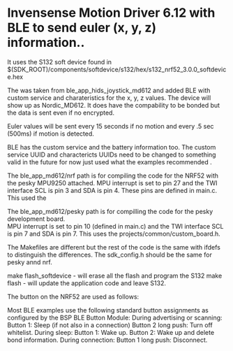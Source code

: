 # Invensense Motion Driver 6.12 with BLE to send euler (x, y, z) information..

It uses the S132 soft device found in $(SDK_ROOT)/components/softdevice/s132/hex/s132_nrf52_3.0.0_softdevice.hex

The was taken from ble_app_hids_joystick_md612 and added BLE with custom service and charateristics for the x, y, z values.
The device will show up as Nordic_MD612.  It does have the compability to be bonded but the data is sent even if no encrypted. 

Euler values will be sent every 15 seconds if no motion and every .5 sec (500ms) if motion is detected.
 
BLE has the custom service and the battery information too.
The custom service UUID and charactericts UUIDs need to be changed to something valid in the future for now just used what the examples recommended .

The ble_app_md612/nrf path is for compiling the code for the NRF52 with the pesky MPU9250 attached.
MPU interrupt is set to pin 27 and the TWI interface SCL is pin 3 and SDA is pin 4.  These pins are defined in main.c.
This used the 

The ble_app_md612/pesky path is for compilling the code for the pesky development board.  
MPU interrupt is set to pin 10 (defined in main.c) and the TWI interface SCL is pin 7 and SDA is pin 7.
This uses the projects/common/custom_board.h. 

The Makefiles are different but the rest of the code is the same with ifdefs to distinguish the differences. 
The sdk_config.h should be the same for pesky annd nrf. 
 
make flash_softdevice - will erase all the flash and program the S132
make flash - will update the application code and leave S132.

The button on the NRF52 are used as follows:

Most BLE examples use the following standard button assignments as configured by the BSP BLE Button Module:
During advertising or scanning:
	Button 1: Sleep (if not also in a connection)
	Button 2 long push: Turn off whitelist.
During sleep:
	Button 1: Wake up.
	Button 2: Wake up and delete bond information.
During connection:
	Button 1 long push: Disconnect.
	
 